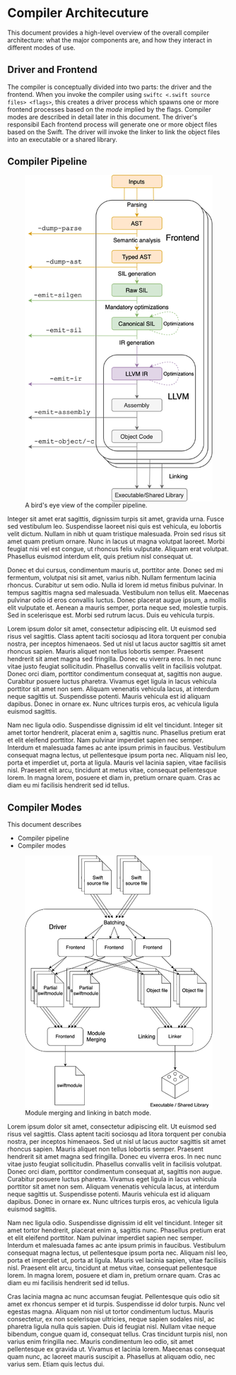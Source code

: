 # Compiler Architecuture

This document provides a high-level overview of the overall compiler architecture:
what the major components are,
and how they interact in different modes of use.

<!--
Non-Goals:
* Describe any single component in detail.
* Be 100% accurate.
-->

## Driver and Frontend

The compiler is conceptually divided into two parts: the driver and the frontend.
When you invoke the compiler using `swiftc <.swift source files> <flags>`,
this creates a driver process which spawns one or more frontend processes
based on the _mode_ implied by the flags.
Compiler modes are described in detail later in this document.
The driver's responsibil
Each frontend process will generate one or more object files based on the Swift.
The driver will invoke the linker to link the object files into an executable
or a shared library.

## Compiler Pipeline

<figure>
    <img alt="Compiler Pipeline" src="./resources/CompilerPipelineColored.png" width=450 align="right" />
    <figcaption>A bird's eye view of the compiler pipeline.</figcaption>
</figure>

Integer sit amet erat sagittis, dignissim turpis sit amet, gravida urna. Fusce sed vestibulum leo. Suspendisse laoreet nisi quis est vehicula, eu lobortis velit dictum. Nullam in nibh ut quam tristique malesuada. Proin sed risus sit amet quam pretium ornare. Nunc in lacus ut magna volutpat laoreet. Morbi feugiat nisi vel est congue, ut rhoncus felis vulputate. Aliquam erat volutpat. Phasellus euismod interdum elit, quis pretium nisl consequat ut.

Donec et dui cursus, condimentum mauris ut, porttitor ante. Donec sed mi fermentum, volutpat nisi sit amet, varius nibh. Nullam fermentum lacinia rhoncus. Curabitur ut sem odio. Nulla id lorem id metus finibus pulvinar. In tempus sagittis magna sed malesuada. Vestibulum non tellus elit. Maecenas pulvinar odio id eros convallis luctus. Donec placerat augue ipsum, a mollis elit vulputate et. Aenean a mauris semper, porta neque sed, molestie turpis. Sed in scelerisque est. Morbi sed rutrum lacus. Duis eu vehicula turpis.

Lorem ipsum dolor sit amet, consectetur adipiscing elit. Ut euismod sed risus vel sagittis. Class aptent taciti sociosqu ad litora torquent per conubia nostra, per inceptos himenaeos. Sed ut nisl ut lacus auctor sagittis sit amet rhoncus sapien. Mauris aliquet non tellus lobortis semper. Praesent hendrerit sit amet magna sed fringilla. Donec eu viverra eros. In nec nunc vitae justo feugiat sollicitudin. Phasellus convallis velit in facilisis volutpat. Donec orci diam, porttitor condimentum consequat at, sagittis non augue. Curabitur posuere luctus pharetra. Vivamus eget ligula in lacus vehicula porttitor sit amet non sem. Aliquam venenatis vehicula lacus, at interdum neque sagittis ut. Suspendisse potenti. Mauris vehicula est id aliquam dapibus. Donec in ornare ex. Nunc ultrices turpis eros, ac vehicula ligula euismod sagittis.

Nam nec ligula odio. Suspendisse dignissim id elit vel tincidunt. Integer sit amet tortor hendrerit, placerat enim a, sagittis nunc. Phasellus pretium erat et elit eleifend porttitor. Nam pulvinar imperdiet sapien nec semper. Interdum et malesuada fames ac ante ipsum primis in faucibus. Vestibulum consequat magna lectus, ut pellentesque ipsum porta nec. Aliquam nisl leo, porta et imperdiet ut, porta at ligula. Mauris vel lacinia sapien, vitae facilisis nisl. Praesent elit arcu, tincidunt at metus vitae, consequat pellentesque lorem. In magna lorem, posuere et diam in, pretium ornare quam. Cras ac diam eu mi facilisis hendrerit sed id tellus.

## Compiler Modes

This document describes

- Compiler pipeline
- Compiler modes

<figure>
    <img alt="Module merging diagram" src="./resources/ModuleMerging.png" width=450 align="right" />
    <figcaption>Module merging and linking in batch mode.</figcaption>
</figure>

Lorem ipsum dolor sit amet, consectetur adipiscing elit. Ut euismod sed risus vel sagittis. Class aptent taciti sociosqu ad litora torquent per conubia nostra, per inceptos himenaeos. Sed ut nisl ut lacus auctor sagittis sit amet rhoncus sapien. Mauris aliquet non tellus lobortis semper. Praesent hendrerit sit amet magna sed fringilla. Donec eu viverra eros. In nec nunc vitae justo feugiat sollicitudin. Phasellus convallis velit in facilisis volutpat. Donec orci diam, porttitor condimentum consequat at, sagittis non augue. Curabitur posuere luctus pharetra. Vivamus eget ligula in lacus vehicula porttitor sit amet non sem. Aliquam venenatis vehicula lacus, at interdum neque sagittis ut. Suspendisse potenti. Mauris vehicula est id aliquam dapibus. Donec in ornare ex. Nunc ultrices turpis eros, ac vehicula ligula euismod sagittis.

Nam nec ligula odio. Suspendisse dignissim id elit vel tincidunt. Integer sit amet tortor hendrerit, placerat enim a, sagittis nunc. Phasellus pretium erat et elit eleifend porttitor. Nam pulvinar imperdiet sapien nec semper. Interdum et malesuada fames ac ante ipsum primis in faucibus. Vestibulum consequat magna lectus, ut pellentesque ipsum porta nec. Aliquam nisl leo, porta et imperdiet ut, porta at ligula. Mauris vel lacinia sapien, vitae facilisis nisl. Praesent elit arcu, tincidunt at metus vitae, consequat pellentesque lorem. In magna lorem, posuere et diam in, pretium ornare quam. Cras ac diam eu mi facilisis hendrerit sed id tellus.

Cras lacinia magna ac nunc accumsan feugiat. Pellentesque quis odio sit amet ex rhoncus semper et id turpis. Suspendisse id dolor turpis. Nunc vel egestas magna. Aliquam non nisl ut tortor condimentum luctus. Mauris consectetur, ex non scelerisque ultricies, neque sapien sodales nisl, ac pharetra ligula nulla quis sapien. Duis id feugiat nisl. Nullam vitae neque bibendum, congue quam id, consequat tellus. Cras tincidunt turpis nisl, non varius enim fringilla nec. Mauris condimentum leo odio, sit amet pellentesque ex gravida ut. Vivamus et lacinia lorem. Maecenas consequat quam nunc, ac laoreet mauris suscipit a. Phasellus at aliquam odio, nec varius sem. Etiam quis lectus dui.

